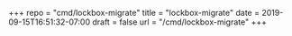 +++
repo = "cmd/lockbox-migrate"
title = "lockbox-migrate"
date = 2019-09-15T16:51:32-07:00
draft = false
url = "/cmd/lockbox-migrate"
+++

